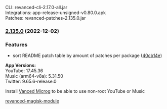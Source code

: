CLI: revanced-cli-2.17.0-all.jar  
Integrations: app-release-unsigned-v0.80.0.apk  
Patches: revanced-patches-2.135.0.jar  

### [2.135.0](https://github.com/revanced/revanced-patches/compare/v2.134.1...v2.135.0) (2022-12-02)
### Features
* sort README patch table by amount of patches per package ([40cb14e](https://github.com/revanced/revanced-patches/commit/40cb14e1838aee5b49b60094cd134ed7e1726c3f))

  
**App Versions:**  
YouTube: 17.45.36  
Music (arm64-v8a): 5.31.50  
Twitter: 9.65.6-release.0  

Install [Vanced Microg](https://github.com/inotia00/VancedMicroG/releases) to be able to use non-root YouTube or Music  

[revanced-magisk-module](https://github.com/Vucko130/revanced-magisk-module)  
